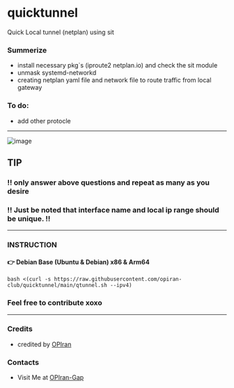 # quicktunnel
Quick Local tunnel (netplan) using sit

### Summerize
 - install necessary pkg`s (iproute2 netplan.io) and check the sit module
 - unmask systemd-networkd
 - creating netplan yaml file and network file to route traffic from local gateway
   
### To do:
 - add other protocle

--------------------------

![image](https://github.com/user-attachments/assets/e6047385-80a7-4d73-a24e-f1042ed94398)

## TIP
### ‼️ only answer above questions and repeat as many as you desire 
### ‼️ Just be noted that interface name and local ip range should be unique. ‼️

--------------------------

### INSTRUCTION

#### 👉 Debian Base (Ubuntu & Debian) x86 & Arm64

```
bash <(curl -s https://raw.githubusercontent.com/opiran-club/quicktunnel/main/qtunnel.sh --ipv4)
```

### Feel free to contribute xoxo
---------------------------------------------------------------------------------------------------------------------------------------

### Credits
 - credited by [OPIran](https://github.com/opiran-club)

### Contacts
 - Visit Me at [OPIran-Gap](https://t.me/opiranclub)
